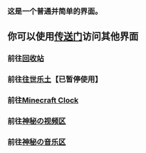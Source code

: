 
### 这是一个普通并简单的界面。



## 你可以使用[传送门](https://babutianya.github.io/)访问其他界面

### 前往[回收站](https://babutianya.github.io/Page-0)

### 前往[往世乐土](https://babutianya.github.io/Page-1)【已暂停使用】

### 前往[Minecraft Clock](https://babutianya.github.io/Page-2)

### 前往[神秘の视频区](https://babutianya.github.io/Page-3)

### 前往[神秘の音乐区](https://babutianya.github.io/Page-4)



